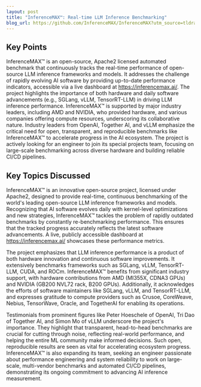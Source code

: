 ```yaml
---
layout: post 
title: "InferenceMAX™: Real-time LLM Inference Benchmarking"
blog_url: https://github.com/InferenceMAX/InferenceMAX?utm_source=tldrai 
---
```




## Key Points

InferenceMAX™ is an open-source, Apache2 licensed automated benchmark that continuously tracks the real-time performance of open-source LLM inference frameworks and models.
It addresses the challenge of rapidly evolving AI software by providing up-to-date performance indicators, accessible via a live dashboard at https://inferencemax.ai/.
The project highlights the importance of both hardware and daily software advancements (e.g., SGLang, vLLM, TensorRT-LLM) in driving LLM inference performance.
InferenceMAX™ is supported by major industry leaders, including AMD and NVIDIA, who provided hardware, and various companies offering compute resources, underscoring its collaborative nature.
Industry leaders from OpenAI, Together AI, and vLLM emphasize the critical need for open, transparent, and reproducible benchmarks like InferenceMAX™ to accelerate progress in the AI ecosystem.
The project is actively looking for an engineer to join its special projects team, focusing on large-scale benchmarking across diverse hardware and building reliable CI/CD pipelines.

## Key Topics Discussed

InferenceMAX™ is an innovative open-source project, licensed under Apache2, designed to provide real-time, continuous benchmarking of the world's leading open-source LLM inference frameworks and models. Recognizing that AI software evolves daily with kernel-level optimizations and new strategies, InferenceMAX™ tackles the problem of rapidly outdated benchmarks by constantly re-benchmarking performance. This ensures that the tracked progress accurately reflects the latest software advancements. A live, publicly accessible dashboard at https://inferencemax.ai/ showcases these performance metrics.

The project emphasizes that LLM inference performance is a product of both hardware innovation and continuous software improvements. It extensively benchmarks frameworks such as SGLang, vLLM, TensorRT-LLM, CUDA, and ROCm. InferenceMAX™ benefits from significant industry support, with hardware contributions from AMD (MI355X, CDNA3 GPUs) and NVIDIA (GB200 NVL72 rack, B200 GPUs). Additionally, it acknowledges the efforts of software maintainers like SGLang, vLLM, and TensorRT-LLM, and expresses gratitude to compute providers such as Crusoe, CoreWeave, Nebius, TensorWave, Oracle, and TogetherAI for enabling its operations.

Testimonials from prominent figures like Peter Hoeschele of OpenAI, Tri Dao of Together AI, and Simon Mo of vLLM underscore the project's importance. They highlight that transparent, head-to-head benchmarks are crucial for cutting through noise, reflecting real-world performance, and helping the entire ML community make informed decisions. Such open, reproducible results are seen as vital for accelerating ecosystem progress. InferenceMAX™ is also expanding its team, seeking an engineer passionate about performance engineering and system reliability to work on large-scale, multi-vendor benchmarks and automated CI/CD pipelines, demonstrating its ongoing commitment to advancing AI inference measurement.

